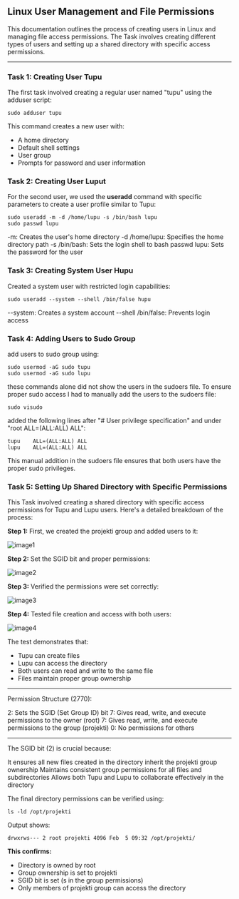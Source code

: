 ## Linux User Management and File Permissions
This documentation outlines the process of creating users in Linux and managing file access permissions. The Task involves creating different types of users and setting up a shared directory with specific access permissions.
***
### Task 1: Creating User Tupu
The first task involved creating a regular user named "tupu" using the adduser script:
```
sudo adduser tupu
```
This command creates a new user with:
* A home directory
* Default shell settings
* User group
* Prompts for password and user information

### Task 2: Creating User Luput
For the second user, we used the __useradd__ command with specific parameters to create a user profile similar to Tupu:
```
sudo useradd -m -d /home/lupu -s /bin/bash lupu
sudo passwd lupu
```
-m: Creates the user's home directory
-d /home/lupu: Specifies the home directory path
-s /bin/bash: Sets the login shell to bash
passwd lupu: Sets the password for the user


### Task 3: Creating System User Hupu
Created a system user with restricted login capabilities:
```
sudo useradd --system --shell /bin/false hupu
```

--system: Creates a system account
--shell /bin/false: Prevents login access

### Task 4: Adding Users to Sudo Group
add users to sudo group using:
```
sudo usermod -aG sudo tupu
sudo usermod -aG sudo lupu
```
these commands alone did not show the users in the sudoers file. To ensure proper sudo access I had to manually add the users to the sudoers file:
```
sudo visudo
```
added the following lines after "# User privilege specification" and under "root ALL=(ALL:ALL) ALL":
```
tupu    ALL=(ALL:ALL) ALL
lupu    ALL=(ALL:ALL) ALL
```
This manual addition in the sudoers file ensures that both users have the proper sudo privileges.

### Task 5: Setting Up Shared Directory with Specific Permissions
This Task involved creating a shared directory with specific access permissions for Tupu and Lupu users. Here's a detailed breakdown of the process:

__Step 1:__ First, we created the projekti group and added users to it:

![image1](https://github.com/jannatmary/linux-management/blob/main/assignment-3/images/1.png)

__Step 2:__ Set the SGID bit and proper permissions:

![image2](https://github.com/jannatmary/linux-management/blob/main/assignment-3/images/2.png)

__Step 3:__ Verified the permissions were set correctly:

![image3](https://github.com/jannatmary/linux-management/blob/main/assignment-3/images/3.png)

__Step 4:__ Tested file creation and access with both users:

![image4](https://github.com/jannatmary/linux-management/blob/main/assignment-3/images/4.png)

The test demonstrates that:

* Tupu can create files
* Lupu can access the directory
* Both users can read and write to the same file
* Files maintain proper group ownership
***
Permission Structure (2770):

2: Sets the SGID (Set Group ID) bit
7: Gives read, write, and execute permissions to the owner (root)
7: Gives read, write, and execute permissions to the group (projekti)
0: No permissions for others
***
The SGID bit (2) is crucial because:

It ensures all new files created in the directory inherit the projekti group ownership
Maintains consistent group permissions for all files and subdirectories
Allows both Tupu and Lupu to collaborate effectively in the directory

The final directory permissions can be verified using:
```
ls -ld /opt/projekti
```
Output shows:
```
drwxrws--- 2 root projekti 4096 Feb  5 09:32 /opt/projekti/
```
__This confirms:__

* Directory is owned by root
* Group ownership is set to projekti
* SGID bit is set (s in the group permissions)
* Only members of projekti group can access the directory